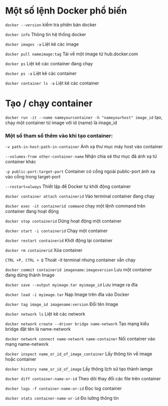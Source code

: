 # Một số lệnh Docker phổ biến
`docker --version` kiểm tra phiên bản docker

`docker info` Thông tin hệ thống docker

`docker images -a`
Liệt kê các image

`docker pull nameimage:tag`
Tải về một image từ hub.docker.com

`docker ps`
Liệt kê các container đang chạy

`docker ps -a`
Liệt kê các container

`docker container ls -a`
Liệt kê các container

# Tạo / chạy container

`docker run -it --name nameyourcontainer -h "nameyourhost" image_id`
tạo, chạy một container từ image với id (name) là image_id

### Một số tham số thêm vào khi tạo container:

`-v path-in-host:path-in-container`
Ánh xạ thư mục máy host vào container

`--volumes-from other-container-name`
Nhận chia sẻ thư mục đã ánh xạ từ container khác

`-p public-port:target-port`
Container có cổng ngoài public-port ánh xạ vào cổng trong target-port

`--restart=always`
Thiết lập để Docker tự khởi động container

`docker container attach containerid`
Vào terminal container đang chạy

`docker exec -it containerid command`
chạy một lệnh command trên container đang hoạt động

`docker stop containerid` Dừng hoạt động một container

`docker start -i containerid`
Chạy một container

`docker restart containerid`
Khởi động lại container

`docker rm containerid`
Xóa container

`CTRL +P, CTRL + Q`
Thoát -it terminal nhưng container vẫn chạy

`docker commit containerid imagename:imageversion`
Lưu một container đang dừng thành Image

`docker save --output myimage.tar myimage_id`
Lưu image ra đĩa

`docker load -i myimage.tar`
Nạp Image trên đĩa vào Docker

`docker tag image_id imagename:version`
Đổi tên Image

`docker network ls`
Liệt kê các network

`docker network create --driver bridge name-network`
Tạo mạng kiểu bridge đặt tên là name-network

`docker network connect name-network name-container`
Nối container vào mạng name-network

`docker inspect name_or_id_of_image_container`
Lấy thông tin về image hoặc container

`docker history name_or_id_of_image`
Lấy thông lịch sử tạo thành iamge

`docker diff container-name-or-id`
Theo dõi thay đổi các file trên container

`docker logs -f container-name-or-id`
Đọc log container

`docker stats container-name-or-id`
Đo lường thông tin
